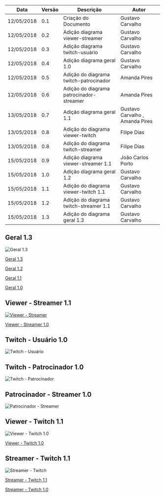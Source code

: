 |Data|Versão|Descrição|Autor|
|----|------|---------|-----|
|12/05/2018|0.1|Criação do Documento|Gustavo Carvalho|
|12/05/2018|0.2|Adição diagrama viewer-streamer|Gustavo Carvalho|
|12/05/2018|0.3|Adição diagrama twitch-usuário|Gustavo Carvalho|
|12/05/2018|0.4|Adição diagrama geral 1.0 |Gustavo Carvalho|
|12/05/2018|0.5|Adição do diagrama twitch-patrocinador |Amanda Pires|
|12/05/2018|0.6|Adição do diagrama patrocinador-streamer |Amanda Pires|
|13/05/2018|0.7|Adição diagrama geral 1.1 |Gustavo Carvalho , Amanda Pires|
|13/05/2018|0.8|Adição do diagrama viewer-twitch |Filipe Dias|
|13/05/2018|0.8|Adição do diagrama twitch-streamer |Filipe Dias|
|15/05/2018|0.9|Adição diagrama viewer-streamer 1.1 |João Carlos Porto|
|15/05/2018|1.0|Adição diagrama geral 1.2 |Gustavo Carvalho|
|15/05/2018|1.1|Adição do diagrama viewer-twitch 1.1 |Gustavo Carvalho|
|15/05/2018|1.2|Adição do diagrama twitch-streamer 1.1 |Gustavo Carvalho|
|15/05/2018|1.3|Adição do diagrama geral 1.3 |Gustavo Carvalho|

## Geral 1.3

![Geral 1.3](./images/iStar/strategic-dependecy/geral-1-3.png)

[Geral 1.3](./images/iStar/strategic-dependecy/geral-1-3.png)

[Geral 1.2](./images/iStar/strategic-dependecy/geral-1-2.png)

[Geral 1.1](./images/iStar/strategic-dependecy/geral-1-1.png)

[Geral 1.0](./images/iStar/strategic-dependecy/geral-1-0.png)


## Viewer - Streamer 1.1

[![Viewer - Streamer](./images/iStar/strategic-dependecy/viewer-streamer1.1.png)](./images/iStar/strategic-dependecy/viewer-streamer1.1.png)

[Viewer - Streamer 1.0](./images/iStar/strategic-dependecy/viewer-streamer.png)


## Twitch - Usuário 1.0

![Twitch - Usuário](./images/iStar/strategic-dependecy/twitch-usuario.png)

## Twitch - Patrocinador 1.0

![Twitch - Patrocinador](./images/iStar/strategic-dependecy/twitch-patrocinador.png)


## Patrocinador - Streamer 1.0

![Patrocinador - Streamer](./images/iStar/strategic-dependecy/patrocinador-streamer.png)


## Viewer - Twitch 1.1

![Viewer - Twitch 1.0](./images/iStar/strategic-dependecy/viewer-twitch-1-1.png)

[Viewer - Twitch 1.0](./images/iStar/strategic-dependecy/viewer-twitch.png)


## Streamer - Twitch 1.1

![Streamer - Twitch](./images/iStar/strategic-dependecy/twitch-streamer-1-1.png)

[Streamer - Twitch 1.1](./images/iStar/strategic-dependecy/twitch-streamer-1-1.png)

[Streamer - Twitch 1.0](./images/iStar/strategic-dependecy/twitch-streamer.png)

